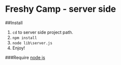 # Freshy Camp - server side

##Install
1. `cd` to server side project path.
2. `npm install`
3. `node lib\server.js`
4. Enjoy!

###Require [node js](https://nodejs.org/)